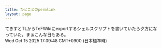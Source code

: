 ```yaml
---
title: ひとことのpermlink
layout: page
---
```

<div class="box" dt="1760515788300">
  てきすとTLからTeFWikiにexportするシェルスクリプトを書いていたら夕方になっていた。まぁこんな日もある。
  <div class="content is-small">Wed Oct 15 2025 17:09:48 GMT+0900 (日本標準時)</div>
</div>